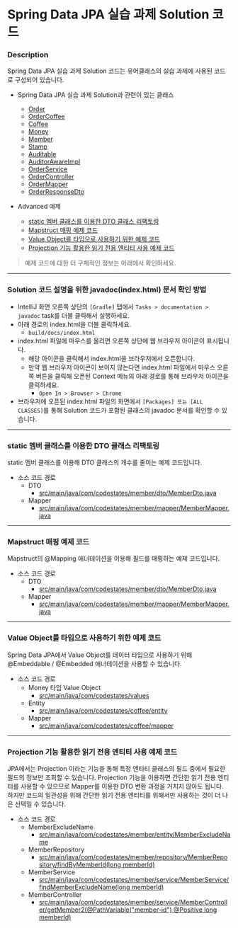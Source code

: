 # Spring Data JPA 실습 과제 Solution 코드

### Description
Spring Data JPA 실습 과제 Solution 코드는 유어클래스의 실습 과제에 사용된 코드로 구성되어 있습니다.

* Spring Data JPA 실습 과제 Solution과 관련이 있는 클래스
  * [Order](https://github.com/codestates-seb/be-solution-jpa/blob/5703b335b8a38da3ebefe689cc32f9c6471b67dd/src/main/java/com/codestates/order/entity/Order.java)
  * [OrderCoffee](https://github.com/codestates-seb/be-solution-jpa/blob/5703b335b8a38da3ebefe689cc32f9c6471b67dd/src/main/java/com/codestates/order/entity/OrderCoffee.java)
  * [Coffee](https://github.com/codestates-seb/be-solution-jpa/blob/5703b335b8a38da3ebefe689cc32f9c6471b67dd/src/main/java/com/codestates/coffee/entity/Coffee.java)
  * [Money](https://github.com/codestates-seb/be-solution-jpa/blob/5703b335b8a38da3ebefe689cc32f9c6471b67dd/src/main/java/com/codestates/values/Money.java)
  * [Member](https://github.com/codestates-seb/be-solution-jpa/blob/5703b335b8a38da3ebefe689cc32f9c6471b67dd/src/main/java/com/codestates/member/entity/Member.java)
  * [Stamp](https://github.com/codestates-seb/be-solution-jpa/blob/5703b335b8a38da3ebefe689cc32f9c6471b67dd/src/main/java/com/codestates/stamp/Stamp.java)
  * [Auditable](https://github.com/codestates-seb/be-solution-jpa/blob/5703b335b8a38da3ebefe689cc32f9c6471b67dd/src/main/java/com/codestates/audit/Auditable.java)
  * [AuditorAwareImpl](https://github.com/codestates-seb/be-solution-jpa/blob/5703b335b8a38da3ebefe689cc32f9c6471b67dd/src/main/java/com/codestates/audit/AuditorAwareImpl.java)
  * [OrderService](https://github.com/codestates-seb/be-solution-jpa/blob/5703b335b8a38da3ebefe689cc32f9c6471b67dd/src/main/java/com/codestates/order/service/OrderService.java)
  * [OrderController](https://github.com/codestates-seb/be-solution-jpa/blob/5703b335b8a38da3ebefe689cc32f9c6471b67dd/src/main/java/com/codestates/order/controller/OrderController.java)
  * [OrderMapper](https://github.com/codestates-seb/be-solution-jpa/blob/5703b335b8a38da3ebefe689cc32f9c6471b67dd/src/main/java/com/codestates/order/mapper/OrderMapper.java)
  * [OrderResponseDto](https://github.com/codestates-seb/be-solution-jpa/blob/5703b335b8a38da3ebefe689cc32f9c6471b67dd/src/main/java/com/codestates/order/dto/OrderResponseDto.java)
  
* Advanced 예제
  * [static 멤버 클래스를 이용한 DTO 클래스 리팩토링](#static-멤버-클래스를-이용한-dto-클래스-리팩토링)
  * [Mapstruct 매핑 예제 코드](#mapstruct-매핑-예제-코드)
  * [Value Object를 타입으로 사용하기 위한 예제 코드](#value-object를-타입으로-사용하기-위한-예제-코드)
  * [Projection 기능 활용한 읽기 전용 엔티티 사용 예제 코드](#projection-기능-활용한-읽기-전용-엔티티-사용-예제-코드)
  
> 예제 코드에 대한 더 구체적인 정보는 아래에서 확인하세요.

---

### Solution 코드 설명을 위한 javadoc(index.html) 문서 확인 방법
* IntelliJ 화면 오른쪽 상단의 `[Gradle]` 탭에서 `Tasks > documentation > javadoc` task를 더블 클릭해서 실행하세요.
* 아래 경로의 index.html을 더블 클릭하세요.
  * `build/docs/index.html`
* index.html 파일에 마우스를 올리면 오른쪽 상단에 웹 브라우저 아이콘이 표시됩니다.
  * 해당 아이콘을 클릭해서 index.html을 브라우저에서 오픈합니다.
  * 만약 웹 브라우저 아이콘이 보이지 않는다면 index.html 파일에서 마우스 오른쪽 버튼을 클릭해 오픈된 Context 메뉴의 아래 경로를 통해 브라우저 아이콘을 클릭하세요.
    * `Open In > Browser > Chrome`
* 브라우저에 오픈된 index.html 파일의 화면에서 `[Packages] 또는 [ALL CLASSES]`를 통해 Solution 코드가 포함된 클래스의 javadoc 문서를 확인할 수 있습니다.

---

### static 멤버 클래스를 이용한 DTO 클래스 리팩토링
static 멤버 클래스를 이용해 DTO 클래스의 개수를 줄이는 예제 코드입니다.
* 소스 코드 경로
  * DTO
    * [src/main/java/com/codestates/member/dto/MemberDto.java](https://github.com/codestates-seb/be-solution-jpa/blob/93bf231948a1188fa4ec8005f2cc23f629239878/src/main/java/com/codestates/member/dto/MemberDto.java)
  * Mapper
    * [src/main/java/com/codestates/member/mapper/MemberMapper.java](https://github.com/codestates-seb/be-solution-jpa/blob/93bf231948a1188fa4ec8005f2cc23f629239878/src/main/java/com/codestates/member/mapper/MemberMapper.java)

---

### Mapstruct 매핑 예제 코드
Mapstruct의 @Mapping 애너테이션을 이용해 필드를 매핑하는 예제 코드입니다.
* 소스 코드 경로
  * DTO
    * [src/main/java/com/codestates/member/dto/MemberDto.java](https://github.com/codestates-seb/be-solution-jpa/blob/93bf231948a1188fa4ec8005f2cc23f629239878/src/main/java/com/codestates/member/dto/MemberDto.java)
  * Mapper
    * [src/main/java/com/codestates/member/mapper/MemberMapper.java](https://github.com/codestates-seb/be-solution-jpa/blob/93bf231948a1188fa4ec8005f2cc23f629239878/src/main/java/com/codestates/member/mapper/MemberMapper.java)
---

### Value Object를 타입으로 사용하기 위한 예제 코드
Spring Data JPA에서 Value Object를 데이터 타입으로 사용하기 위해 @Embeddable / @Embedded 애너테이션을 사용할 수 있습니다.
* 소스 코드 경로
  * Money 타입 Value Object
    * [src/main/java/com/codestates/values](https://github.com/codestates-seb/be-solution-jpa/tree/main/src/main/java/com/codestates/values)
  * Entity
    * [src/main/java/com/codestates/coffee/entity](https://github.com/codestates-seb/be-solution-jpa/tree/main/src/main/java/com/codestates/coffee/entity)
  * Mapper
    * [src/main/java/com/codestates/coffee/mapper](https://github.com/codestates-seb/be-solution-jpa/tree/main/src/main/java/com/codestates/coffee/mapper)

---

### Projection 기능 활용한 읽기 전용 엔티티 사용 예제 코드
JPA에서는 Projection 이라는 기능을 통해 특정 엔티티 클래스의 필드 중에서 필요한 필드의 정보만 조회할 수 있습니다.
Projection 기능을 이용하면 간단한 읽기 전용 엔티티를 사용할 수 있으므로 Mapper를 이용한 DTO 변환 과정을 거치지 않아도 됩니다.
하지만 코드의 일관성을 위해 간단한 읽기 전용 엔티티를 위해서만 사용하는 것이 더 나은 선택일 수 있습니다.
* 소스 코드 경로
  * MemberExcludeName
    * [src/main/java/com/codestates/member/entity/MemberExcludeName](https://github.com/codestates-seb/be-solution-jpa/blob/main/src/main/java/com/codestates/member/entity/MemberExcludeName.java)
  * MemberRepository
    * [src/main/java/com/codestates/member/repository/MemberRepository/findByMemberId(long memberId)](https://github.com/codestates-seb/be-solution-jpa/blob/main/src/main/java/com/codestates/member/repository/MemberRepository.java)
  * MemberService
    * [src/main/java/com/codestates/member/service/MemberService/findMemberExcludeName(long memberId)](https://github.com/codestates-seb/be-solution-jpa/blob/main/src/main/java/com/codestates/member/service/MemberService.java)
  * MemberController
    * [src/main/java/com/codestates/member/service/MemberController/getMember2(@PathVariable("member-id") @Positive long memberId)](https://github.com/codestates-seb/be-solution-jpa/blob/main/src/main/java/com/codestates/member/controller/MemberController.java)
